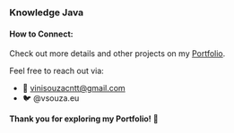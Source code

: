 ### Knowledge Java

#### How to Connect:

Check out more details and other projects on my [Portfolio](https://github.com/SouzaEu/portifolio/tree/main).

Feel free to reach out via:
- 📧 vinisouzacntt@gmail.com
- 🐦 @vsouza.eu

**Thank you for exploring my Portfolio! 🚀**
